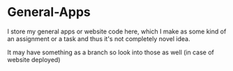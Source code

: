 # General-Apps
I store my general apps or website code here, which I make as some kind of an assignment or a task and thus it's not completely novel idea. 

It may have something as a branch so look into those as well (in case of website deployed)